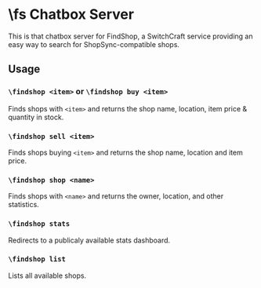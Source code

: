 # \fs Chatbox Server
This is that chatbox server for FindShop, a SwitchCraft service providing an easy way to search for ShopSync-compatible shops. 

## Usage
### `\findshop <item>` or `\findshop buy <item>`
Finds shops with `<item>` and returns the shop name, location, item price & quantity in stock.
### `\findshop sell <item>`
Finds shops buying `<item>` and returns the shop name, location and item price.
### `\findshop shop <name>`
Finds shops with `<name>` and returns the owner, location, and other statistics.
### `\findshop stats`
Redirects to a publicaly available stats dashboard.
### `\findshop list`
Lists all available shops.
